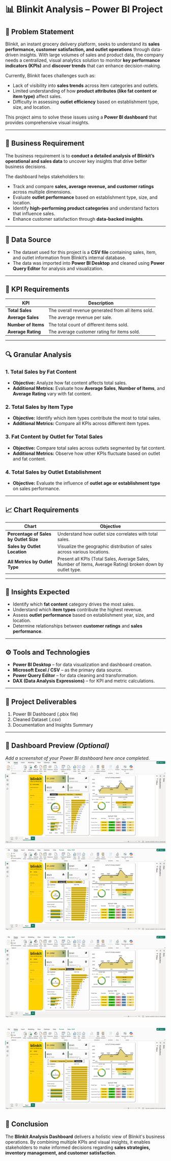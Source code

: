 # 📊 Blinkit Analysis – Power BI Project  

## 🧩 Problem Statement  
Blinkit, an instant grocery delivery platform, seeks to understand its **sales performance, customer satisfaction, and outlet operations** through data-driven insights. With large volumes of sales and product data, the company needs a centralized, visual analytics solution to monitor **key performance indicators (KPIs)** and **discover trends** that can enhance decision-making.  

Currently, Blinkit faces challenges such as:  
- Lack of visibility into **sales trends** across item categories and outlets.  
- Limited understanding of how **product attributes (like fat content or item type)** affect sales.  
- Difficulty in assessing **outlet efficiency** based on establishment type, size, and location.  

This project aims to solve these issues using a **Power BI dashboard** that provides comprehensive visual insights.  

---

## 🏢 Business Requirement  
The business requirement is to **conduct a detailed analysis of Blinkit’s operational and sales data** to uncover key insights that drive better business decisions.  

The dashboard helps stakeholders to:  
- Track and compare **sales, average revenue, and customer ratings** across multiple dimensions.  
- Evaluate **outlet performance** based on establishment type, size, and location.  
- Identify **high-performing product categories** and understand factors that influence sales.  
- Enhance customer satisfaction through **data-backed insights**.  

---

## 💾 Data Source  
- The dataset used for this project is a **CSV file** containing sales, item, and outlet information from Blinkit’s internal database.  
- The data was imported into **Power BI Desktop** and cleaned using **Power Query Editor** for analysis and visualization.  

---

## 🧮 KPI Requirements  

| KPI | Description |
|------|-------------|
| **Total Sales** | The overall revenue generated from all items sold. |
| **Average Sales** | The average revenue per sale. |
| **Number of Items** | The total count of different items sold. |
| **Average Rating** | The average customer rating for items sold. |

---

## 🔍 Granular Analysis  

### 1. **Total Sales by Fat Content**  
- **Objective:** Analyze how fat content affects total sales.  
- **Additional Metrics:** Evaluate how **Average Sales**, **Number of Items**, and **Average Rating** vary with fat content.  

### 2. **Total Sales by Item Type**  
- **Objective:** Identify which item types contribute the most to total sales.  
- **Additional Metrics:** Compare all KPIs across different item types.  

### 3. **Fat Content by Outlet for Total Sales**  
- **Objective:** Compare total sales across outlets segmented by fat content.  
- **Additional Metrics:** Observe how other KPIs fluctuate based on outlet and fat content.  

### 4. **Total Sales by Outlet Establishment**  
- **Objective:** Evaluate the influence of **outlet age or establishment type** on sales performance.  

---

## 📈 Chart Requirements  

| Chart | Objective |
|--------|------------|
| **Percentage of Sales by Outlet Size** | Understand how outlet size correlates with total sales. |
| **Sales by Outlet Location** | Visualize the geographic distribution of sales across various locations. |
| **All Metrics by Outlet Type** | Present all KPIs (Total Sales, Average Sales, Number of Items, Average Rating) broken down by outlet type. |

---

## 🧠 Insights Expected  
- Identify which **fat content** category drives the most sales.  
- Understand which **item types** contribute the highest revenue.  
- Assess **outlet performance** based on establishment year, size, and location.  
- Determine relationships between **customer ratings** and **sales performance**.  

---

## ⚙️ Tools and Technologies  
- **Power BI Desktop** – for data visualization and dashboard creation.  
- **Microsoft Excel / CSV** – as the primary data source.  
- **Power Query Editor** – for data cleaning and transformation.  
- **DAX (Data Analysis Expressions)** – for KPI and metric calculations.  

---

## 📂 Project Deliverables  
1. Power BI Dashboard (.pbix file)  
2. Cleaned Dataset (.csv)  
3. Documentation and Insights Summary  

---

## 📸 Dashboard Preview *(Optional)*  
_Add a screenshot of your Power BI dashboard here once completed._  
![image alt](https://github.com/asif684/blinkit-sales-analysis-powerbi-dashboard/blob/5be30d4ed2b17d98235c26b5679e3ee437865dbe/powerbi-blinkit-dashboard.png)

![image alt](https://github.com/asif684/blinkit-sales-analysis-powerbi-dashboard/blob/008d938bb64ff4b2d88abee3c51e9a5cdbd529dc/image2.png)

![image ait](https://github.com/asif684/blinkit-sales-analysis-powerbi-dashboard/blob/008d938bb64ff4b2d88abee3c51e9a5cdbd529dc/image3.png)

![image alt](https://github.com/asif684/blinkit-sales-analysis-powerbi-dashboard/blob/008d938bb64ff4b2d88abee3c51e9a5cdbd529dc/image4.png)
---

## 🏁 Conclusion  
The **Blinkit Analysis Dashboard** delivers a holistic view of Blinkit's business operations. By combining multiple KPIs and visual insights, it enables stakeholders to make informed decisions regarding **sales strategies, inventory management, and customer satisfaction**.  
